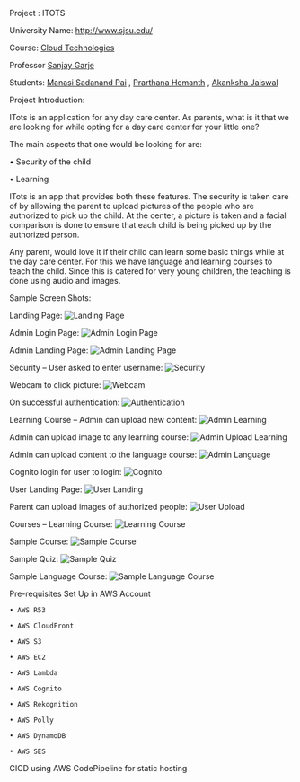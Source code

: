 Project : ITOTS

University Name: http://www.sjsu.edu/

Course: [Cloud Technologies](http://info.sjsu.edu/web-dbgen/catalog/courses/CMPE281.html)

Professor [Sanjay Garje](https://www.linkedin.com/in/sanjaygarje/)

Students: 
[Manasi Sadanand Pai](https://www.linkedin.com/in/manasi-pai-527421198/) ,
[Prarthana Hemanth](https://www.linkedin.com/in/prarthanahemanth/) ,
[Akanksha Jaiswal](https://www.linkedin.com/in/akanksha-jaiswal-53395960/)


Project Introduction:

ITots is an application for any day care center. As parents, what is it that we are looking for while opting for a day care center for your little one? 

The main aspects that one would be looking for are:

• Security of the child

• Learning

ITots is an app that provides both these features. The security is taken care of by allowing the parent to upload pictures of the people who are authorized to pick up the child. At the center, a picture is taken and a facial comparison is done to ensure that each child is being picked up by the authorized person.

Any parent, would love it if their child can learn some basic things while at the day care center. For this we have language and learning courses to teach the child. Since this is catered for very young children, the teaching is done using audio and images.

Sample Screen Shots:

Landing Page:
![Landing Page](https://github.com/prar1612/AWS-Project2/blob/master/Images/LandingPage.png)

Admin Login Page:
![Admin Login Page](https://github.com/prar1612/AWS-Project2/blob/master/Images/adminLogin.png)

Admin Landing Page:
![Admin Landing Page](https://github.com/prar1612/AWS-Project2/blob/master/Images/adminLandingPage.png)

Security – User asked to enter username:
![Security](https://github.com/prar1612/AWS-Project2/blob/master/Images/security.png)

Webcam to click picture:
![Webcam](https://github.com/prar1612/AWS-Project2/blob/master/Images/webcam.png)

On successful authentication:
![Authentication](https://github.com/prar1612/AWS-Project2/blob/master/Images/authentication.png)

Learning Course – Admin can upload new content:
![Admin Learning](https://github.com/prar1612/AWS-Project2/blob/master/Images/adminLearning.png)

Admin can upload image to any learning course:
![Admin Upload Learning](https://github.com/prar1612/AWS-Project2/blob/master/Images/adminLearning_1.png)

Admin can upload content to the language course:
![Admin Language](https://github.com/prar1612/AWS-Project2/blob/master/Images/adminLanguage.png)

Cognito login for user to login:
![Cognito](https://github.com/prar1612/AWS-Project2/blob/master/Images/cognito.png)

User Landing Page:
![User Landing](https://github.com/prar1612/AWS-Project2/blob/master/Images/userLandingPage.png)

Parent can upload images of authorized people:
![User Upload](https://github.com/prar1612/AWS-Project2/blob/master/Images/parentAuth.png)

Courses – Learning Course:
![Learning Course](https://github.com/prar1612/AWS-Project2/blob/master/Images/LerningCourses.png)

Sample Course:
![Sample Course](https://github.com/prar1612/AWS-Project2/blob/master/Images/LerningCourses_1.png)

Sample Quiz:
![Sample Quiz](https://github.com/prar1612/AWS-Project2/blob/master/Images/quiz.png)

Sample Language Course:
![Sample Language Course](https://github.com/prar1612/AWS-Project2/blob/master/Images/languageCourse.png)

Pre-requisites Set Up in AWS Account

    • AWS R53 
    
    • AWS CloudFront
    
    • AWS S3
    
    • AWS EC2
    
    • AWS Lambda
    
    • AWS Cognito
    
    • AWS Rekognition
    
    • AWS Polly
    
    • AWS DynamoDB
    
    • AWS SES
    
 CICD using AWS CodePipeline for static hosting
